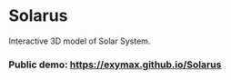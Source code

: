 # Solarus
Interactive 3D model of Solar System.
### Public demo: <https://exymax.github.io/Solarus>
